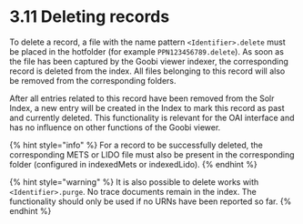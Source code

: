 # 3.11 Deleting records

To delete a record, a file with the name pattern `<Identifier>.delete` must be placed in the hotfolder \(for example `PPN123456789.delete`\). As soon as the file has been captured by the Goobi viewer indexer, the corresponding record is deleted from the index. All files belonging to this record will also be removed from the corresponding folders. 

After all entries related to this record have been removed from the Solr Index, a new entry will be created in the Index to mark this record as past and currently deleted. This functionality is relevant for the OAI interface and has no influence on other functions of the Goobi viewer.

{% hint style="info" %}
For a record to be successfully deleted, the corresponding METS or LIDO file must also be present in the corresponding folder \(configured in indexedMets or indexedLido\).
{% endhint %}

{% hint style="warning" %}
It is also possible to delete works with `<Identifier>.purge`. No trace documents remain in the index. The functionality should only be used if no URNs have been reported so far.
{% endhint %}

